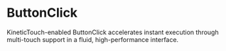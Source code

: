 # ButtonClick
KineticTouch-enabled ButtonClick accelerates instant execution through multi-touch support in a fluid, high-performance interface.
